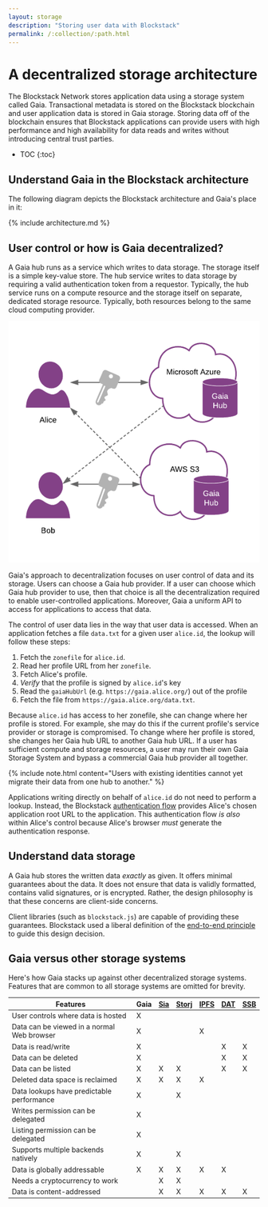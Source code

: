 ```yaml
---
layout: storage
description: "Storing user data with Blockstack"
permalink: /:collection/:path.html
---
```

# A decentralized storage architecture

The Blockstack Network stores application data using a storage system called
Gaia. Transactional metadata is stored on the Blockstack blockchain and user
application data is stored in Gaia storage. Storing data off of the blockchain
ensures that Blockstack applications can provide users with high performance and
high availability for data reads and writes without introducing central trust
parties.

* TOC
{:toc}

##  Understand Gaia in the Blockstack architecture

The following diagram depicts the Blockstack architecture and Gaia's place in it:

{% include architecture.md %}

## User control or how is Gaia decentralized?

A Gaia hub runs as a service which writes to data storage. The storage itself is a simple key-value store.  The hub service
writes to data storage by requiring a valid authentication token from a requestor. Typically, the hub service runs on a compute resource and the storage itself on separate, dedicated storage resource. Typically, both resources belong to the same cloud computing provider.

![Gaiastorage](/storage/images/gaia-storage.png)

Gaia's approach to decentralization focuses on user control of data and its storage. Users can choose a Gaia hub provider. If a user can choose which Gaia hub provider to use, then that choice is all the decentralization required to enable user-controlled applications. Moreover, Gaia a uniform API to access for applications to access that data.

The control of user data lies in the way that user data is accessed. When an application fetches a file `data.txt` for a given user `alice.id`, the lookup will follow these steps:

1. Fetch the `zonefile` for `alice.id`.
2. Read her profile URL from her `zonefile`.
3. Fetch Alice's profile.
4.  _Verify_ that the profile is signed by `alice.id`'s key
5. Read the `gaiaHubUrl`  (e.g. `https://gaia.alice.org/`) out of the profile
6. Fetch the file from `https://gaia.alice.org/data.txt`.

Because `alice.id` has access to her zonefile, she can change where her profile is stored. For example, she may do this if the current profile's service provider or storage is compromised. To change where her profile is stored, she changes her Gaia hub URL to another Gaia hub URL. If a user has sufficient compute and storage resources, a user may run their own Gaia Storage System and bypass a commercial Gaia hub provider all together.

{% include note.html content="Users with existing identities cannot yet migrate
their data from one hub to another." %}

Applications writing directly on behalf of `alice.id` do not need to perform a lookup. Instead, the Blockstack <a href="http://blockstack.github.io/blockstack.js/index.html" target="\_blank">authentication flow</a>  provides Alice's chosen application root URL to the application. This authentication flow _is also_ within Alice's control because Alice's browser _must_ generate the authentication response.

## Understand data storage

A Gaia hub stores the written data _exactly_ as given. It offers minimal guarantees about the data. It does not ensure that data is validly formatted, contains valid signatures, or is encrypted. Rather, the design philosophy is that these concerns are client-side concerns.

Client libraries (such as `blockstack.js`) are capable of providing these guarantees. Blockstack used a liberal definition of the <a href="https://en.wikipedia.org/wiki/End-to-end_principle" target="\_blank">end-to-end principle</a> to guide this design decision.

## Gaia versus other storage systems

Here's how Gaia stacks up against other decentralized storage systems.  Features
that are common to all storage systems are omitted for brevity.

<table class="uk-table uk-table-striped">
<thead>
  <tr>
    <th>Features</th>
    <th>Gaia</th>
    <th><a href="https://sia.tech/" target="\_blank">Sia</a></th>
    <th><a href="https://storj.io/" target="\_blank">Storj</a></th>
    <th><a href="https://ipfs.io/" target="\_blank">IPFS</a></th>
    <th><a href="https://datproject.org/" target="\_blank">DAT</a></th>
    <th><a href="https://www.scuttlebutt.nz/" target="\_blank">SSB</a></th>
  </tr>
  </thead>
  <tr>
    <td>User controls where data is hosted</td>
    <td>X</td>
    <td></td>
    <td></td>
    <td></td>
    <td></td>
    <td></td>
  </tr>
  <tr>
    <td>Data can be viewed in a normal Web browser</td>
    <td>X</td>
    <td></td>
    <td></td>
    <td>X</td>
    <td></td>
    <td></td>
  </tr>
  <tr>
    <td>Data is read/write</td>
    <td>X</td>
    <td></td>
    <td></td>
    <td></td>
    <td>X</td>
    <td>X</td>
  </tr>
  <tr>
    <td>Data can be deleted</td>
    <td>X</td>
    <td></td>
    <td></td>
    <td></td>
    <td>X</td>
    <td>X</td>
  </tr>
  <tr>
    <td>Data can be listed</td>
    <td>X</td>
    <td>X</td>
    <td>X</td>
    <td></td>
    <td>X</td>
    <td>X</td>
  </tr>
  <tr>
    <td>Deleted data space is reclaimed</td>
    <td>X</td>
    <td>X</td>
    <td>X</td>
    <td>X</td>
    <td></td>
    <td></td>
  </tr>
  <tr>
    <td>Data lookups have predictable performance</td>
    <td>X</td>
    <td></td>
    <td>X</td>
    <td></td>
    <td></td>
    <td></td>
  </tr>
  <tr>
    <td>Writes permission can be delegated</td>
    <td>X</td>
    <td></td>
    <td></td>
    <td></td>
    <td></td>
    <td></td>
  </tr>
  <tr>
    <td>Listing permission can be delegated</td>
    <td>X</td>
    <td></td>
    <td></td>
    <td></td>
    <td></td>
    <td></td>
  </tr>
  <tr>
    <td>Supports multiple backends natively</td>
    <td>X</td>
    <td></td>
    <td>X</td>
    <td></td>
    <td></td>
    <td></td>
  </tr>
  <tr>
    <td>Data is globally addressable</td>
    <td>X</td>
    <td>X</td>
    <td>X</td>
    <td>X</td>
    <td>X</td>
    <td></td>
  </tr>
  <tr>
    <td>Needs a cryptocurrency to work</td>
    <td></td>
    <td>X</td>
    <td>X</td>
    <td></td>
    <td></td>
    <td></td>
  </tr>
  <tr>
    <td>Data is content-addressed</td>
    <td></td>
    <td>X</td>
    <td>X</td>
    <td>X</td>
    <td>X</td>
    <td>X</td>
  </tr>
</table>
